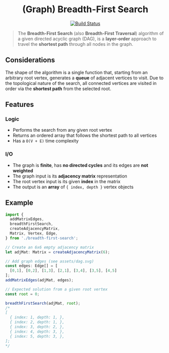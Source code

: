<h1 align=center>(Graph) Breadth-First Search</h1>

<p align="center">
  <a href="https://github.com/davelsan/typescript-algorithms/actions?query=workflow%3Abreadth-first-search">
    <img alt="Build Status" src="https://github.com/davelsan/typescript-algorithms/workflows/breadth-first-search/badge.svg?branch=develop"/>
  </a>
</p>

> The __Breadth-First Search__ (also __Breadth-First Traversal__) algorithm of a given directed acyclic graph (DAG), is a __layer-order__ approach to travel the __shortest path__ through all nodes in the graph.

## Considerations

The shape of the algorithm is a single function that, starting from an arbitrary root vertex, generates a __queue__ of adjacent vertices to visit. Due to the topological nature of the search, all connected vertices are visited in order via the __shortest path__ from the selected root.

## Features

### Logic

- Performs the search from any given root vertex
- Returns an ordered array that follows the shortest path to all vertices
- Has a `O(V + E)` time complexity

### I/O

- The graph is __finite__, has __no directed cycles__ and its edges are __not weighted__
- The graph input is its __adjacency matrix__ representation
- The root vertex input is its given __index__ in the matrix
- The output is an __array__ of `{ index, depth }` vertex objects

## Example

```ts
import {
  addMatrixEdges,
  breadthFirstSearch,
  createAdjacencyMatrix,
  Matrix, Vertex, Edge,
} from './breadth-first-search';

// Create an 6x6 empty adjacency matrix
let adjMat: Matrix = createAdjacencyMatrix(6);

// Add graph edges (see assets/dag.svg)
const edges: Edge[] = [
  [0,1], [0,2], [1,3], [2,1], [3,4], [3,5], [4,5]
];
addMatrixEdges(adjMat, edges);

// Expected solution from a given root vertex
const root = 0;

breadthFirstSearch(adjMat, root);
/*
[
  { index: 1, depth: 1, },
  { index: 2, depth: 1, },
  { index: 3, depth: 2, },
  { index: 4, depth: 3, },
  { index: 5, depth: 3, },
];
*/
```
